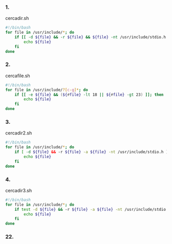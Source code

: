 ### 1.
cercadir.sh
```bash
#!/bin/bash
for file in /usr/include/*; do
    if [[ -d ${file} && -r ${file} && ${file} -nt /usr/include/stdio.h ]]; then
        echo ${file}
    fi
done
```

### 2.
cercafile.sh
```bash
#!/bin/bash
for file in /usr/include/?[c-g]*; do
    if [[ -e ${file} && (${#file} -lt 18 || ${#file} -gt 23) ]]; then
        echo ${file}
    fi
done
```

### 3.
cercadir2.sh
```bash
#!/bin/bash
for file in /usr/include/*; do
    if [ -d ${file} && -r ${file} -a ${file} -nt /usr/include/stdio.h ]; then
        echo ${file}
    fi
done
```

### 4.
cercadir3.sh
```bash
#!/bin/bash
for file in /usr/include/*; do
    if test -d ${file} && -r ${file} -a ${file} -nt /usr/include/stdio.h; then
        echo ${file}
    fi
done
```

### 22.
```bash

```
